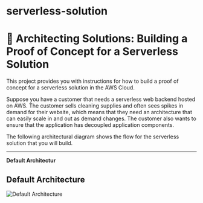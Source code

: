 # serverless-solution
# 🚀 Architecting Solutions: Building a Proof of Concept for a Serverless Solution

This project provides you with instructions for how to build a proof of concept for a serverless solution in the AWS Cloud.

Suppose you have a customer that needs a serverless web backend hosted on AWS. The customer sells cleaning supplies and often sees spikes in demand for their website, which means that they need an architecture that can easily scale in and out as demand changes. The customer also wants to ensure that the application has decoupled application components.

The following architectural diagram shows the flow for the serverless solution that you will build.


---

**Default Architectur**

## Default Architecture

![Default Architecture](images/Architecting-Solutions.png)
